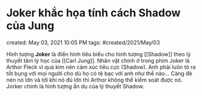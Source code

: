 # Joker khắc họa tính cách Shadow của Jung

created: May 03, 2021 10:05 PM
tags: #created/2021/May/03

Hình tượng **Joker** là điển hình tiêu biểu cho hình tượng [[Shadow]] theo lý thuyết tâm lý học của [[Carl Jung]]. Nhân vật chính ở trong phim Joker là Arthor Fleck vì quá kìm nén cảm xúc tiêu cực (Shadow). Anh phải luôn tỏ ra tốt bụng với mọi người cho dù họ có tệ bạc với anh như thế nào... Càng đè nén nó lớn và tới khi nó đủ lớn thì Arthor không thể kiểm soát được nó. Jorker chính là hình tượng ẩn dụ của lý thuyết Shadow.